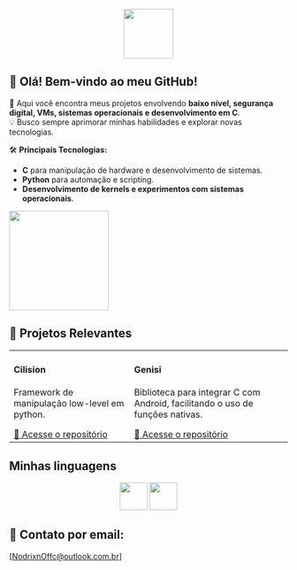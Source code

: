 <p align="center">
  <img height="90em" src="https://cdn.jsdelivr.net/gh/devicons/devicon@latest/icons/linux/linux-original.svg" />
</p>

## 👋 Olá! Bem-vindo ao meu GitHub!  
🎯 Aqui você encontra meus projetos envolvendo **baixo nível, segurança digital, VMs, sistemas operacionais e desenvolvimento em C**.  
💡 Busco sempre aprimorar minhas habilidades e explorar novas tecnologias.  

🛠 **Principais Tecnologias:**  
- **C** para manipulação de hardware e desenvolvimento de sistemas.  
- **Python** para automação e scripting.  
- **Desenvolvimento de kernels e experimentos com sistemas operacionais**.
          
<img height="180em" src="https://github-readme-stats.vercel.app/api/top-langs/?username=Ewerton23929dev&layout=compact&langs_count=10&theme=dark"/>

## 🚀 Projetos Relevantes  

<div align="center">
  <table>
    <tr>
      <td>
        <h4>Cilision</h4>
        <p>Framework de manipulação low-level em python.</p>
        <a href="https://github.com/Ewerton23929/Cilision">🔗 Acesse o repositório</a>
      </td>
      <td>
        <h4>Genisi</h4>
        <p>Biblioteca para integrar C com Android, facilitando o uso de funções nativas.</p>
        <a href="https://github.com/Ewerton23929/Genisi">🔗 Acesse o repositório</a>
      </td>
    </tr>
  </table>
</div>

## Minhas linguagens
<div align="center">
  <img height="50em" src="https://cdn.jsdelivr.net/gh/devicons/devicon@latest/icons/c/c-original.svg" />
  <img height="50em" src="https://cdn.jsdelivr.net/gh/devicons/devicon@latest/icons/python/python-original.svg" />
</div>

## 📨 Contato por email:
[NodrixnOffc@outlook.com.br]

